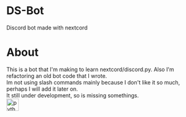 # DS-Bot
Discord bot made with nextcord

# About 
This is a bot that I'm making to learn nextcord/discord.py. Also I'm refactoring an old bot code
that I wrote.
<br>
Im not using slash commands mainly because I don't like it so much, perhaps I will add it later on.
<br>
It still under development, so is missing somethings.
<br>
<a href="https://emoji.gg/emoji/1887_python">
    <img src="https://cdn3.emoji.gg/emojis/1887_python.png" width="32px" height="32px" alt="python">
</a>